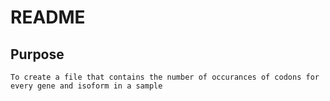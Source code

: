 # README
## Purpose
    To create a file that contains the number of occurances of codons for every gene and isoform in a sample 
